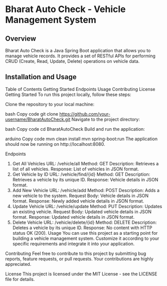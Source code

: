 # Bharat Auto Check - Vehicle Management System

## Overview

Bharat Auto Check is a Java Spring Boot application that allows you to manage vehicle records. It provides a set of RESTful APIs for performing CRUD (Create, Read, Update, Delete) operations on vehicle data.

## Installation and Usage
Table of Contents
Getting Started
Endpoints
Usage
Contributing
License
Getting Started
To run this project locally, follow these steps:

Clone the repository to your local machine:

bash
Copy code
git clone https://github.com/your-username/BharatAutoCheck.git
Navigate to the project directory:

bash
Copy code
cd BharatAutoCheck
Build and run the application:

arduino
Copy code
mvn clean install
mvn spring-boot:run
The application should now be running on http://localhost:8080.

Endpoints
1. Get All Vehicles
URL: /vehicle/all
Method: GET
Description: Retrieves a list of all vehicles.
Response: List of vehicles in JSON format.
2. Get Vehicle by ID
URL: /vehicle/find/{id}
Method: GET
Description: Retrieves a vehicle by its unique ID.
Response: Vehicle details in JSON format.
3. Add New Vehicle
URL: /vehicle/add
Method: POST
Description: Adds a new vehicle to the system.
Request Body: Vehicle details in JSON format.
Response: Newly added vehicle details in JSON format.
4. Update Vehicle
URL: /vehicle/update
Method: PUT
Description: Updates an existing vehicle.
Request Body: Updated vehicle details in JSON format.
Response: Updated vehicle details in JSON format.
5. Delete Vehicle
URL: /vehicle/delete/{id}
Method: DELETE
Description: Deletes a vehicle by its unique ID.
Response: No content with HTTP status OK (200).
Usage
You can use this project as a starting point for building a vehicle management system. Customize it according to your specific requirements and integrate it into your application.

Contributing
Feel free to contribute to this project by submitting bug reports, feature requests, or pull requests. Your contributions are highly appreciated.

License
This project is licensed under the MIT License - see the LICENSE file for details.
